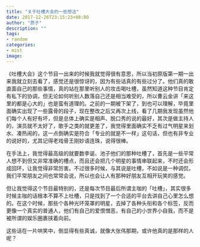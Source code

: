 ```yaml
---
title: "关于吐槽大会的一些想法"
date: 2017-12-26T23:15:23+08:00
author: "质子"
description: ""
tags:
- random
categories: 
- mist
image: 
---
```


《吐槽大会》这个节目一出来的时候我就觉得很有意思，所以当初原版第一期一出来我就立刻去看了，感觉还是很惊讶的，因为有些话真的有些过分了。他们真的敢直面自己的那些事情，真的站在那里听别人的攻击喝吐槽，虽然知道这种节目肯定有私下的协调，但无论如何听别人数落自己还是相当难受的，所以曹云金讲「来这里的都是心大的」也是蛮有道理的。之前的一期被下架了，到也可以理解，毕竟里面确实出现了一些露骨的段子，现在整改之后又再次上线，看了几期我发现虽然他们每个人有好有坏，但是总体上确实是相声、脱口秀的说的最好，其次是做主持人的，演员就不太好了，歌手之类的就更差了，我觉得里面确实不乏有过气明星来划水、凑热闹的，这一点倒确实是符合「专业的就是不一样」这句话，但也有非专业的说好的，尤其记得老戏骨王刚妙语连珠，说得很棒。 

在手法上，我觉得最高级的就要数李诞、池子他们的那种吐槽了，首先是一些平常人想不到但又非常准确的槽点，而且还会把几个明星的事情串联起来，不时还会形成回环，让我觉得非常厉害。不过很多时候，与其说是吐槽，不如说是一种调侃，我们平常朋友之间也常常会说，所以也会让人有那种好朋友互相开玩笑的感觉。 

但让我觉得这个节目最特别的，还是每次节目最后所谓主咖的「吐槽」，其实很多时候主咖的话根本不算不上吐槽，只是找到了一个合适的平台去讲自己心里怎么想的。在这个时候，那些个各种光环笼罩的明星，去掉了各种头衔和各个标签，反而更像一个真实的普通人，他们有自己的爱恨憎恶，有自己的小世界小自我，而不是被所谓的娱乐圈裹挟着向前。 

这些话在一片哄笑中，倒显得有些真诚，就像大张伟那期，或许他真的是那样的人呢？